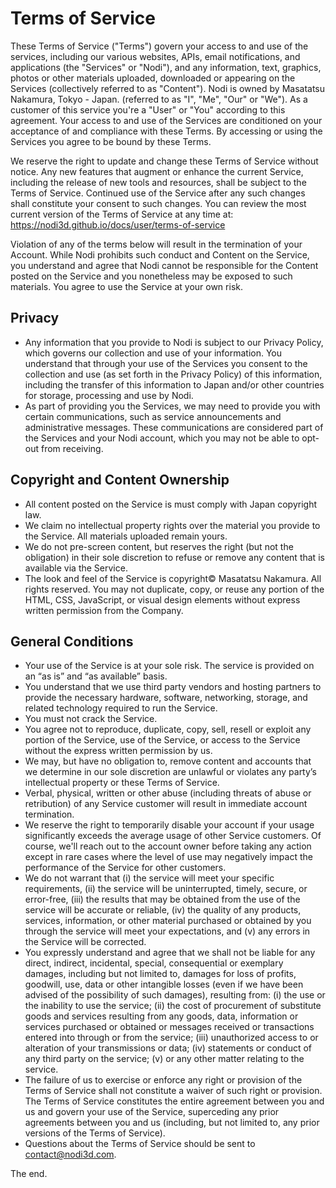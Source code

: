 ---
---

# Terms of Service

These Terms of Service ("Terms") govern your access to and use of the services, including our various websites, APIs, email notifications, and applications (the "Services" or "Nodi"), and any information, text, graphics, photos or other materials uploaded, downloaded or appearing on the Services (collectively referred to as "Content"). Nodi is owned by Masatatsu Nakamura, Tokyo - Japan. (referred to as "I", "Me", "Our" or "We"). As a customer of this service you're a "User" or "You" according to this agreement. Your access to and use of the Services are conditioned on your acceptance of and compliance with these Terms. By accessing or using the Services you agree to be bound by these Terms.

We reserve the right to update and change these Terms of Service without notice. Any new features that augment or enhance the current Service, including the release of new tools and resources, shall be subject to the Terms of Service. Continued use of the Service after any such changes shall constitute your consent to such changes. You can review the most current version of the Terms of Service at any time at: https://nodi3d.github.io/docs/user/terms-of-service

Violation of any of the terms below will result in the termination of your Account. While Nodi prohibits such conduct and Content on the Service, you understand and agree that Nodi cannot be responsible for the Content posted on the Service and you nonetheless may be exposed to such materials. You agree to use the Service at your own risk.

## Privacy

- Any information that you provide to Nodi is subject to our Privacy Policy, which governs our collection and use of your information. You understand that through your use of the Services you consent to the collection and use (as set forth in the Privacy Policy) of this information, including the transfer of this information to Japan and/or other countries for storage, processing and use by Nodi.
- As part of providing you the Services, we may need to provide you with certain communications, such as service announcements and administrative messages. These communications are considered part of the Services and your Nodi account, which you may not be able to opt-out from receiving.

## Copyright and Content Ownership

- All content posted on the Service is must comply with Japan copyright law.
- We claim no intellectual property rights over the material you provide to the Service. All materials uploaded remain yours.
- We do not pre-screen content, but reserves the right (but not the obligation) in their sole discretion to refuse or remove any content that is available via the Service.
- The look and feel of the Service is copyright© Masatatsu Nakamura. All rights reserved. You may not duplicate, copy, or reuse any portion of the HTML, CSS, JavaScript, or visual design elements without express written permission from the Company.

## General Conditions

- Your use of the Service is at your sole risk. The service is provided on an “as is” and “as available” basis.
- You understand that we use third party vendors and hosting partners to provide the necessary hardware, software, networking, storage, and related technology required to run the Service.
- You must not crack the Service.
- You agree not to reproduce, duplicate, copy, sell, resell or exploit any portion of the Service, use of the Service, or access to the Service without the express written permission by us.
- We may, but have no obligation to, remove content and accounts that we determine in our sole discretion are unlawful or violates any party’s intellectual property or these Terms of Service.
- Verbal, physical, written or other abuse (including threats of abuse or retribution) of any Service customer will result in immediate account termination.
- We reserve the right to temporarily disable your account if your usage significantly exceeds the average usage of other Service customers. Of course, we'll reach out to the account owner before taking any action except in rare cases where the level of use may negatively impact the performance of the Service for other customers.
- We do not warrant that (i) the service will meet your specific requirements, (ii) the service will be uninterrupted, timely, secure, or error-free, (iii) the results that may be obtained from the use of the service will be accurate or reliable, (iv) the quality of any products, services, information, or other material purchased or obtained by you through the service will meet your expectations, and (v) any errors in the Service will be corrected.
- You expressly understand and agree that we shall not be liable for any direct, indirect, incidental, special, consequential or exemplary damages, including but not limited to, damages for loss of profits, goodwill, use, data or other intangible losses (even if we have been advised of the possibility of such damages), resulting from: (i) the use or the inability to use the service; (ii) the cost of procurement of substitute goods and services resulting from any goods, data, information or services purchased or obtained or messages received or transactions entered into through or from the service; (iii) unauthorized access to or alteration of your transmissions or data; (iv) statements or conduct of any third party on the service; (v) or any other matter relating to the service.
- The failure of us to exercise or enforce any right or provision of the Terms of Service shall not constitute a waiver of such right or provision. The Terms of Service constitutes the entire agreement between you and us and govern your use of the Service, superceding any prior agreements between you and us (including, but not limited to, any prior versions of the Terms of Service).
- Questions about the Terms of Service should be sent to contact@nodi3d.com.

The end.
